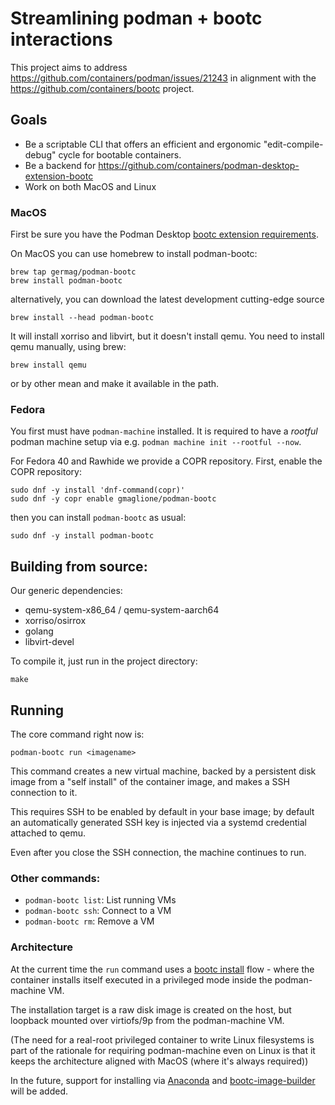 # Streamlining podman + bootc interactions

This project aims to address <https://github.com/containers/podman/issues/21243>
in alignment with the <https://github.com/containers/bootc> project.

## Goals

- Be a scriptable CLI that offers an efficient and ergonomic "edit-compile-debug" cycle for bootable containers.
- Be a backend for <https://github.com/containers/podman-desktop-extension-bootc>
- Work on both MacOS and Linux

### MacOS

First be sure you have the Podman Desktop [bootc extension requirements](https://github.com/containers/podman-desktop-extension-bootc?tab=readme-ov-file#requirements).

On MacOS you can use homebrew to install podman-bootc:

```
brew tap germag/podman-bootc
brew install podman-bootc
```

alternatively, you can download the latest development cutting-edge source

```
brew install --head podman-bootc
```

It will install xorriso and libvirt, but it doesn't install qemu.
You need to install qemu manually, using brew:
```
brew install qemu
```
or by other mean and make it available in the path.

### Fedora

You first must have `podman-machine` installed.
It is required to have a *rootful* podman machine setup
via e.g. `podman machine init --rootful --now`.

For Fedora 40 and Rawhide we provide a COPR repository.
First, enable the COPR repository:

```
sudo dnf -y install 'dnf-command(copr)'
sudo dnf -y copr enable gmaglione/podman-bootc
```

then you can install `podman-bootc` as usual:

```
sudo dnf -y install podman-bootc
```

## Building from source:

Our generic dependencies:

- qemu-system-x86_64 / qemu-system-aarch64
- xorriso/osirrox
- golang
- libvirt-devel

To compile it, just run in the project directory:

```shell
make
```


## Running

The core command right now is:

```shell
podman-bootc run <imagename>
```

This command creates a new virtual machine, backed by a persistent disk
image from a "self install" of the container image, and makes a SSH
connection to it.

This requires SSH to be enabled by default in your base image; by
default an automatically generated SSH key is injected via a systemd
credential attached to qemu.

Even after you close the SSH connection, the machine continues to run.

### Other commands:

- `podman-bootc list`: List running VMs
- `podman-bootc ssh`: Connect to a VM
- `podman-bootc rm`: Remove a VM

### Architecture

At the current time the `run` command uses a
[bootc install](https://containers.github.io/bootc/bootc-install.html)
flow - where the container installs itself executed in a privileged
mode inside the podman-machine VM.

The installation target is a raw disk image is created on the host, but loopback
mounted over virtiofs/9p from the podman-machine VM.

(The need for a real-root privileged container to write Linux filesystems is part of the
 rationale for requiring podman-machine even on Linux is that
 it keeps the architecture aligned with MacOS (where it's always required))

In the future, support for installing via [Anaconda](https://github.com/rhinstaller/anaconda/)
and [bootc-image-builder](https://github.com/osbuild/bootc-image-builder)
will be added.
